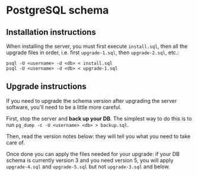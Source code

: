 PostgreSQL schema
=================

Installation instructions
-------------------------

When installing the server, you must first execute `install.sql`, then all the
upgrade files in order, i.e. first `upgrade-1.sql`, then `upgrade-2.sql`, etc.:

    psql -U <username> -d <db> < install.sql
    psql -U <username> -d <db> < upgrade-1.sql


Upgrade instructions
--------------------

If you need to upgrade the schema version after upgrading the server software,
you'll need to be a little more careful.

First, stop the server and **back up your DB**. The simplest way to do this is
to run `pg_dump -c -U <username> <db> > backup.sql`.

Then, read the version notes below: they will tell you what you need to take
care of.

Once done you can apply the files needed for your upgrade: if your DB schema is
currently version 3 and you need version 5, you will apply `upgrade-4.sql` and
`upgrade-5.sql` but not `upgrade-3.sql` and below.
